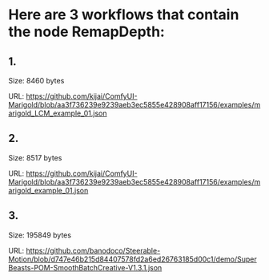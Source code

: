 # Here are 3 workflows that contain the node RemapDepth:

## 1. 

Size: 8460 bytes

URL: https://github.com/kijai/ComfyUI-Marigold/blob/aa3f736239e9239aeb3ec5855e428908aff17156/examples/marigold_LCM_example_01.json

## 2. 

Size: 8517 bytes

URL: https://github.com/kijai/ComfyUI-Marigold/blob/aa3f736239e9239aeb3ec5855e428908aff17156/examples/marigold_example_01.json

## 3. 

Size: 195849 bytes

URL: https://github.com/banodoco/Steerable-Motion/blob/d747e46b215d84407578fd2a6ed26763185d00c1/demo/SuperBeasts-POM-SmoothBatchCreative-V1.3.1.json

